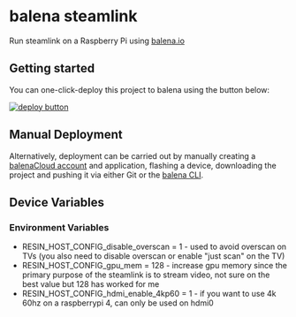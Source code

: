 # balena steamlink 

Run steamlink on a Raspberry Pi using [balena.io](https://www.balena.io/)

## Getting started 

You can one-click-deploy this project to balena using the button below:

[![deploy button](https://balena.io/deploy.svg)](https://dashboard.balena-cloud.com/deploy?repoUrl=https://github.com/Page-/steamlink&defaultDeviceType=raspberrypi4-64)

## Manual Deployment

Alternatively, deployment can be carried out by manually creating a [balenaCloud account](https://dashboard.balena-cloud.com) and application, flashing a device, downloading the project and pushing it via either Git or the [balena CLI](https://github.com/balena-io/balena-cli).


## Device Variables

### Environment Variables

* RESIN_HOST_CONFIG_disable_overscan = 1 - used to avoid overscan on TVs (you also need to disable overscan or enable "just scan" on the TV)
* RESIN_HOST_CONFIG_gpu_mem = 128 - increase gpu memory since the primary purpose of the steamlink is to stream video, not sure on the best value but 128 has worked for me
* RESIN_HOST_CONFIG_hdmi_enable_4kp60 = 1 - if you want to use 4k 60hz on a raspberrypi 4, can only be used on hdmi0
